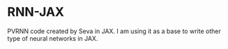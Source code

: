 # RNN-JAX
PVRNN code created by Seva in JAX. I am using it as a base to write other type of neural networks in JAX. 

